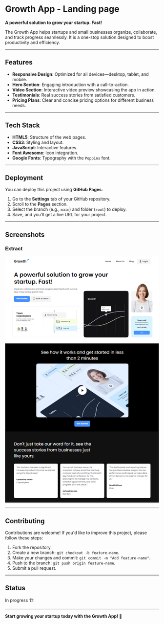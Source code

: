 # Growth App - Landing page

**A powerful solution to grow your startup. Fast!**

The Growth App helps startups and small businesses organize, collaborate, and track progress seamlessly. It is a one-stop solution designed to boost productivity and efficiency.

---

## Features

- **Responsive Design**: Optimized for all devices—desktop, tablet, and mobile.
- **Hero Section**: Engaging introduction with a call-to-action.
- **Video Section**: Interactive video preview showcasing the app in action.
- **Testimonials**: Real success stories from satisfied customers.
- **Pricing Plans**: Clear and concise pricing options for different business needs.

---

## Tech Stack

- **HTML5**: Structure of the web pages.
- **CSS3**: Styling and layout.
- **JavaScript**: Interactive features.
- **Font Awesome**: Icon integration.
- **Google Fonts**: Typography with the `Poppins` font.

---

## Deployment

You can deploy this project using **GitHub Pages**:
1. Go to the **Settings** tab of your GitHub repository.
2. Scroll to the **Pages** section.
3. Select the branch (e.g., `main`) and folder (`root`) to deploy.
4. Save, and you'll get a live URL for your project.

---

## Screenshots

### Extract
![Landing Page](images/screen.png)


---

## Contributing

Contributions are welcome! If you'd like to improve this project, please follow these steps:

1. Fork the repository.
2. Create a new branch: `git checkout -b feature-name`.
3. Make your changes and commit: `git commit -m "Add feature-name"`.
4. Push to the branch: `git push origin feature-name`.
5. Submit a pull request.

---

## Status

In progress 🏗️

---


**Start growing your startup today with the Growth App! 🚀**
